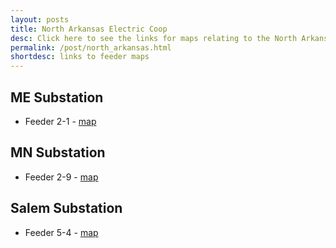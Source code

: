 ```yaml
---
layout: posts
title: North Arkansas Electric Coop
desc: Click here to see the links for maps relating to the North Arkansas Coop.  This is organized by substation/feeders. 
permalink: /post/north_arkansas.html
shortdesc: links to feeder maps
---
```


ME Substation
--------------
* Feeder 2-1 - [map](/coop/naec/sme_f2_1.html)


MN Substation
--------------
* Feeder 2-9 - [map](/coop/naec/smn_f2_9.html)

Salem Substation
----------------
* Feeder 5-4 - [map](/coop/naec/ssalem_f5-4.html)

